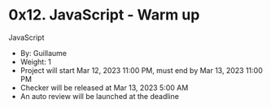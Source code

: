 # 0x12. JavaScript - Warm up
JavaScript
 - By: Guillaume
 - Weight: 1
 - Project will start Mar 12, 2023 11:00 PM, must end by Mar 13, 2023 11:00 PM
 - Checker will be released at Mar 13, 2023 5:00 AM
 - An auto review will be launched at the deadline
